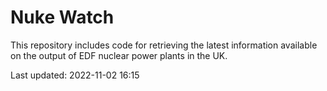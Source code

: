 # Nuke Watch

This repository includes code for retrieving the latest information available on the output of EDF nuclear power plants in the UK.

Last updated: 2022-11-02 16:15